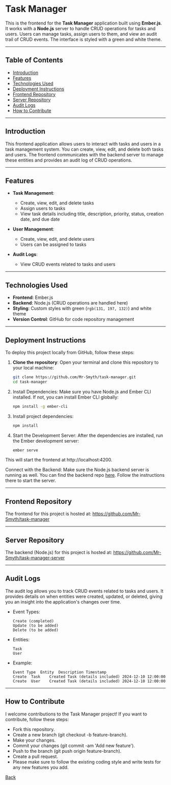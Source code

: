 # Task Manager

This is the frontend for the **Task Manager** application built using **Ember.js**. It works with a **Node.js** server to handle CRUD operations for tasks and users. Users can manage tasks, assign users to them, and view an audit trail of CRUD events. The interface is styled with a green and white theme.

---

## Table of Contents

- [Introduction](#introduction)
- [Features](#features)
- [Technologies Used](#technologies-used)
- [Deployment Instructions](#deployment-instructions)
- [Frontend Repository](#frontend-repository)
- [Server Repository](#server-repository)
- [Audit Logs](#audit-logs)
- [How to Contribute](#how-to-contribute)

---

## Introduction

This frontend application allows users to interact with tasks and users in a task management system. You can create, view, edit, and delete both tasks and users. The frontend communicates with the backend server to manage these entities and provides an audit log of CRUD operations.



---

## Features

- **Task Management**:
  - Create, view, edit, and delete tasks
  - Assign users to tasks
  - View task details including title, description, priority, status, creation date, and due date

- **User Management**:
  - Create, view, edit, and delete users
  - Users can be assigned to tasks

- **Audit Logs**:
  - View CRUD events related to tasks and users
  
---

## Technologies Used

- **Frontend**: Ember.js
- **Backend**: Node.js (CRUD operations are handled here)
- **Styling**: Custom styles with green (`rgb(131, 197, 132)`) and white theme
- **Version Control**: GitHub for code repository management

---

## Deployment Instructions

To deploy this project locally from GitHub, follow these steps:

1. **Clone the repository**:
   Open your terminal and clone this repository to your local machine:
   ```bash
   git clone https://github.com/Mr-Smyth/task-manager.git
   cd task-manager

2. Install Dependencies: Make sure you have Node.js and Ember CLI installed. If not, you can install Ember CLI globally:

    ```bash
    npm install -g ember-cli
    ```

3. Install project dependencies:

    ```bash
    npm install
    ```

3. Start the Development Server: After the dependencies are installed, run the Ember development server:

    ```bash
    ember serve
    ```
This will start the frontend at http://localhost:4200.

Connect with the Backend: Make sure the Node.js backend server is running as well. You can find the backend repo [here](https://github.com/Mr-Smyth/task-manager-server). Follow the instructions there to start the server.

---

## Frontend Repository
The frontend for this project is hosted at:
https://github.com/Mr-Smyth/task-manager

---

## Server Repository
The backend (Node.js) for this project is hosted at:
https://github.com/Mr-Smyth/task-manager-server


---


## Audit Logs
The audit log allows you to track CRUD events related to tasks and users. It provides details on when entities were created, updated, or deleted, giving you an insight into the application's changes over time.

- Event Types:
    ```
    Create (completed)
    Update (to be added)
    Delete (to be added)
    ```
- Entities:
    ```
    Task
    User
    ```

- Example:
    ```
    Event Type	Entity	Description	Timestamp
    Create	Task	Created Task (details included)	2024-12-10 12:00:00
    Create	User	Created Task (details included)	2024-12-10 12:00:00
    ```

---

## How to Contribute
I welcome contributions to the Task Manager project! If you want to contribute, follow these steps:

- Fork this repository.
- Create a new branch (git checkout -b feature-branch).
- Make your changes.
- Commit your changes (git commit -am 'Add new feature').
- Push to the branch (git push origin feature-branch).
- Create a pull request.
- Please make sure to follow the existing coding style and write tests for any new features you add.



[Back](#top)